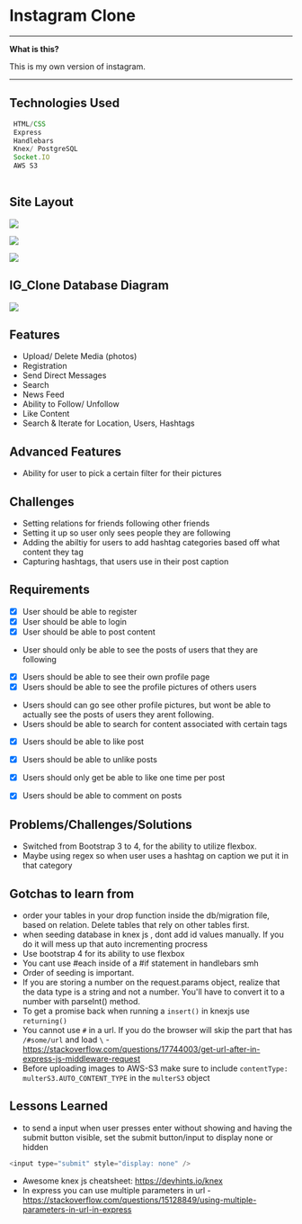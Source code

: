 # Instagram Clone


----

**What is this?** 

This is my own version of instagram.

---


## Technologies Used

```js
 HTML/CSS
 Express
 Handlebars
 Knex/ PostgreSQL
 Socket.IO
 AWS S3
 
```




## Site Layout

![](public/img/wireframe/Home.png)

![](public/img/wireframe/Profile_Page.png)

![](public/img/wireframe/Tags.png)


## IG_Clone Database Diagram

![](public/img/db_diagram/IG_databasediagram.jpg)

## Features

  * Upload/ Delete Media (photos)
  * Registration
  * Send Direct Messages
  * Search
  * News Feed
  * Ability to Follow/ Unfollow
  * Like Content
  * Search & Iterate for Location, Users, Hashtags



## Advanced Features

  * Ability for user to pick a certain filter for their pictures


  ## Challenges

  * Setting relations for friends following other friends
  * Setting it up so user only sees people they are following
  * Adding the abiltiy for users to add hashtag categories based off what content they tag
  * Capturing hashtags, that users use in their post caption



  ## Requirements

  - [X] User should be able to register
  - [X] User should be able to login
  - [X] User should be able to post content
  - User should only be able to see the posts of users that they are following
  - [X] Users should be able to see their own profile page
  - [X] Users should be able to see the profile pictures of others users
  - Users should can go see other profile pictures, but wont be able to actually see the posts of users they arent following.
  - Users should be able to search for content associated with certain tags
  - [X]  Users should be able to like post
  - [X] Users should be able to unlike posts
  - [X]  Users should only get be able to like one time per post
  - [X]  Users should be able to comment on posts


   ## Problems/Challenges/Solutions

   * Switched from Bootstrap 3 to 4, for the ability to utilize flexbox.
   * Maybe using regex so when user uses a hashtag on caption we put it in that category



   ## Gotchas to learn from

   * order your tables in your drop function inside the db/migration file, based on relation. Delete tables that rely on other tables first.
   * when seeding database in knex js , dont add id values manually. If you do it will mess up that auto incrementing procress
   * Use bootstrap 4 for its ability to use flexbox
   * You cant use #each inside of a #if statement in handlebars smh
   * Order of seeding is important.
   * If you are storing a number on the request.params object, realize that the data type is a string and not a number. You'll have to convert it to a number with parseInt() method.
   * To get a promise back when running a `insert()` in knexjs use `returning()`
   * You cannot use `#` in a url. If you do the browser will skip the part that has `/#some/url` and load `\` - https://stackoverflow.com/questions/17744003/get-url-after-in-express-js-middleware-request
   * Before uploading images to AWS-S3 make sure to include `contentType: multerS3.AUTO_CONTENT_TYPE` in the `multerS3` object


   ## Lessons Learned

   * to send a input when user presses enter without showing and having the submit button visible, set the submit button/input to display none or hidden
   ```js
<input type="submit" style="display: none" />
 
```
* Awesome knex js cheatsheet: https://devhints.io/knex
* In express you can use multiple parameters in url - https://stackoverflow.com/questions/15128849/using-multiple-parameters-in-url-in-express